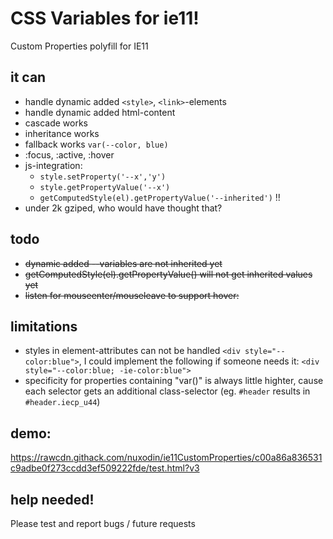 # CSS Variables for ie11!
Custom Properties polyfill for IE11


## it can
- handle dynamic added `<style>`, `<link>`-elements
- handle dynamic added html-content
- cascade works
- inheritance works
- fallback works `var(--color, blue)`
- :focus, :active, :hover
- js-integration:  
    - `style.setProperty('--x','y')`
    - `style.getPropertyValue('--x')`
    - `getComputedStyle(el).getPropertyValue('--inherited')` !!
- under 2k gziped, who would have thought that?

## todo
- ~~dynamic added --variables are not inherited yet~~
- ~~getComputedStyle(el).getPropertyValue() will not get inherited values yet~~
- ~~listen for mouseenter/mouseleave to support hover:~~

## limitations
- styles in element-attributes can not be handled `<div style="--color:blue">`, I could implement the following if someone needs it: `<div style="--color:blue; -ie-color:blue">`
- specificity for properties containing "var()" is always little highter, cause each selector gets an additional class-selector (eg. `#header` results in `#header.iecp_u44`)

## demo:
https://rawcdn.githack.com/nuxodin/ie11CustomProperties/c00a86a836531c9adbe0f273ccdd3ef509222fde/test.html?v3

## help needed!
Please test and report bugs / future requests
